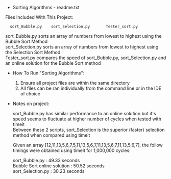 * Sorting Algorithms - readme.txt

Files Included With This Project:
 
      sort_Bubble.py    sort_Selection.py       Tester_sort.py
      
  sort_Bubble.py sorts an array of numbers from lowest to highest using the Bubble Sort Method <br>
  sort_Selection.py sorts an array of numbers from lowest to highest using the Selection Sort Method <br>
  Tester_sort.py compares the speed of sort_Bubble.py, sort_Selection.py and an online solution for the Bubble Sort method  <br>

* How To Run "Sorting Algorithms":

  1) Ensure all project files are within the same directory
  2) All files can be ran individually from the command line or in the IDE of choice

* Notes on project:
 
  sort_Bubble.py has similar performance to an online solution but it's speed seems to fluctuate at higher number of cycles when tested with timeit <br>
  Between these 2 scripts, sort_Selection is the superior (faster) selection method when compared using timeit <br>
  
  Given an array [12,11,13,5,6,7,5,11,13,5,6,7,11,13,5,6,7,11,13,5,6,7], the follow timings were obtained using timeit for 1,000,000 cycles: <br>
  
  sort_Bubble.py              : 49.33 seconds <br>
  Bubble Sort online solution : 50.52 seconds <br>
  sort_Selection.py           : 30.23 seconds <br>
